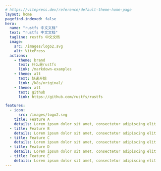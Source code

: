 ```yaml
---
# https://vitepress.dev/reference/default-theme-home-page
layout: home
pagefind-indexed: false
hero:
  name: "rustfs 中文文档"
  text: "rustfs 中文文档"
  tagline: restfs 中文文档
  image:
    src: /images/logo2.svg
    alt: VitePress
  actions:
    - theme: brand
      text: 什么是rustfs
      link: /markdown-examples
    - theme: alt
      text: 快速开始
      link: /k8s/original/
    - theme: alt
      text: github
      link: https://github.com/rustfs/rustfs

features:
  - icon: 
      src: /images/logo2.svg
    title: Feature A
    details: Lorem ipsum dolor sit amet, consectetur adipiscing elit
  - title: Feature B
    details: Lorem ipsum dolor sit amet, consectetur adipiscing elit
  - title: Feature C
    details: Lorem ipsum dolor sit amet, consectetur adipiscing elit
  - title: Feature D
    details: Lorem ipsum dolor sit amet, consectetur adipiscing elit
  - title: Feature E
    details: Lorem ipsum dolor sit amet, consectetur adipiscing elit
---
```


